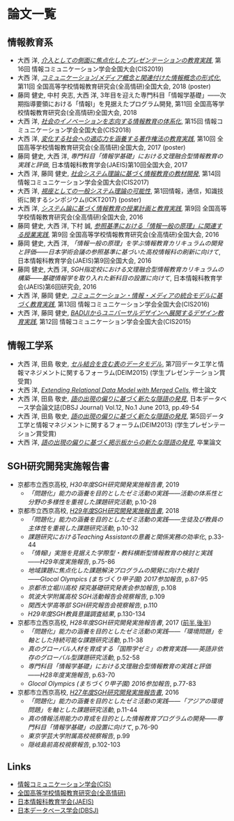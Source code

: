 # 論文一覧

## 情報教育系

- 大西 洋, *[介入としての側面に焦点化したプレゼンテーションの教育実践](2019CIS-interference/README.md)*, 第16回 情報コミュニケーション学会全国大会(CIS2019)
- 大西 洋, *[コミュニケーション/メディア概念と関連付けた情報概念の形式化](2018zen-information/README.md)*, 第11回 全国高等学校情報教育研究会(全高情研)全国大会, 2018 (poster)
- 藤岡 健史, 中村 央志, 大西 洋, 3年目を迎えた専門科目「情報学基礎」――次期指導要領における「情報Ⅰ」を見据えたプログラム開発, 第11回 全国高等学校情報教育研究会(全高情研)全国大会, 2018
- 大西 洋, *[社会のイノベーションを志向する情報教育の体系化](2018CIS-innovation/README.md)*, 第15回 情報コミュニケーション学会全国大会(CIS2018)
- 大西 洋, *[変化する社会への適応力を涵養する著作権法の教育実践](2017zen-copyright/README.md)*, 第10回 全国高等学校情報教育研究会(全高情研)全国大会, 2017 (poster)
- 藤岡 健史, 大西 洋, *専門科目「情報学基礎」における文理融合型情報教育の実践と評価*, 日本情報科教育学会(JAEIS)第10回全国大会, 2017
- 大西 洋, 藤岡 健史, *[社会システム理論に基づく情報教育の教材開発](2017CIS-system/README.md)*, 第14回 情報コミュニケーション学会全国大会(CIS2017)
- 大西 洋, *[視座としての一般システム理論の可能性](2017ICKT-system/README.md)*, 第1回情報，通信，知識技術に関するシンポジウム(ICKT2017) (poster)
- 大西 洋, *[システム論に基づく情報教育の授業計画と教育実践](2016zen-system/README.md)*, 第9回 全国高等学校情報教育研究会(全高情研)全国大会, 2016
- 藤岡 健史, 大西 洋, 下村 誠, *[参照基準における「情報一般の原理」に関連する授業実践](http://www.zenkojoken.jp/09kanagawa/subcom/?action=common_download_main&upload_id=1176)*, 第9回 全国高等学校情報教育研究会(全高情研)全国大会, 2016
- 藤岡 健史, 大西 洋, *「情報一般の原理」を学ぶ情報教育カリキュラムの開発と評価――日本学術会議の参照基準に基づいた高校情報科の刷新に向けて*, 日本情報科教育学会(JAEIS)第9回全国大会, 2016
- 藤岡 健史, 大西 洋, *SGH指定校における文理融合型情報教育カリキュラムの構築――基礎情報学を取り入れた新科目の設置に向けて*, 日本情報科教育学会(JAEIS)第6回研究会, 2016
- 大西 洋, 藤岡 健史, *[コミュニケーション・情報・メディアの統合モデルに基づく教育実践](2016CIS-communication/README.md)*, 第13回 情報コミュニケーション学会全国大会(CIS2016)
- 大西 洋, 藤岡 健史, *[BADUIからユニバーサルデザインへ展開するデザイン教育実践](2015CIS-design/README.md)*, 第12回 情報コミュニケーション学会全国大会(CIS2015)

## 情報工学系

- 大西 洋, 田島 敬史, *[セル結合を含む表のデータモデル](2015DEIM-ir/README.md)*, 第7回データ工学と情報マネジメントに関するフォーラム(DEIM2015) (学生プレゼンテーション賞受賞)
- 大西 洋, *[Extending Relational Data Model with Merged Cells](2015DEIM-ir/README.md)*, 修士論文
- 大西 洋, 田島 敬史, *[語の出現の偏りに基づく新たな隠語の発見](2013DEIM-ir/README.md)*, 日本データベース学会論文誌(DBSJ Journal) Vol.12, No.1 June 2013, pp.49-54
- 大西 洋, 田島 敬史, *[語の出現の偏りに基づく新たな隠語の発見](2013DEIM-ir/README.md)*, 第5回データ工学と情報マネジメントに関するフォーラム(DEIM2013) (学生プレゼンテーション賞受賞)
- 大西 洋, *[語の出現の偏りに基づく掲示板からの新たな隠語の発見](2013DEIM-ir/README.md)*, 卒業論文

## SGH研究開発実施報告書

- 京都市立西京高校, *H30年度SGH研究開発実施報告書*, 2019
	- *「問題化」能力の涵養を目的としたゼミ活動の実践――活動の体系性と分野の多様性を重視した課題研究活動*, p.10-28
- 京都市立西京高校, *[H29年度SGH研究開発実施報告書](http://www.edu.city.kyoto.jp/hp/saikyo/2017SGH.pdf)*, 2018
	- *「問題化」能力の涵養を目的としたゼミ活動の実践――生徒及び教員の主体性を重視した課題研究活動*, p.10-32
	- *課題研究におけるTeaching Assistantの意義と関係実務の効率化*, p.33-44
	- *「情報I」実施を見据えた学際型・教科横断型情報教育の検討と実践――H29年度実施報告*, p.75-86
	- *地域課題に焦点化した課題解決プログラムの開発に向けた検討――Glocal Olympics (まちづくり甲子園) 2017参加報告*, p.87-95
	- *京都市立堀川高校 探究基礎研究発表会参加報告*, p.108
	- *筑波大学附属高校 SGH活動報告会視察報告*, p.109
	- *関西大学高等部 SGH研究報告会視察報告*, p.110
	- *H29年度SGH教員意識調査結果*, p.130-134
- 京都市立西京高校, *H28年度SGH研究開発実施報告書*, 2017 ([前半](http://cms.edu.city.kyoto.jp/weblog/data/300308/1/j/2578243.pdf),[後半](http://cms.edu.city.kyoto.jp/weblog/data/300308/1/j/2578246.pdf))
	- *「問題化」能力の涵養を目的としたゼミ活動の実践――「環境問題」を軸とした持続可能な課題研究活動*, p.11-38
	- *真のグローバル人材を育成する「国際学ゼミ」の教育実践――英語非依存のグローバル型課題研究活動*, p.52-58
	- *専門科目「情報学基礎」における文理融合型情報教育の実践と評価――H28年度実施報告*, p.63-70
	- *Glocal Olympics (まちづくり甲子園) 2016参加報告*, p.77-83
- 京都市立西京高校, *[H27年度SGH研究開発実施報告書](http://cms.edu.city.kyoto.jp/weblog/data/300308/1/e/2334629.pdf)*, 2016
	- *「問題化」能力の涵養を目的としたゼミ活動の実践――「アジアの環境問題」を軸とした課題研究活動*, p.11-44
	- *真の情報活用能力の育成を目的とした情報教育プログラムの開発――専門科目「情報学基礎」の設置に向けて*, p.76-90
	- *東京学芸大学附属高校視察報告*, p.99
	- *隠岐島前高校視察報告*, p.102-103

## Links

- [情報コミュニケーション学会(CIS)](http://www.cis.gr.jp)
- [全国高等学校情報教育研究会(全高情研)](http://zenkojoken.jp)
- [日本情報科教育学会(JAEIS)](http://jaeis.org)
- [日本データベース学会(DBSJ)](http://dbsj.org)

